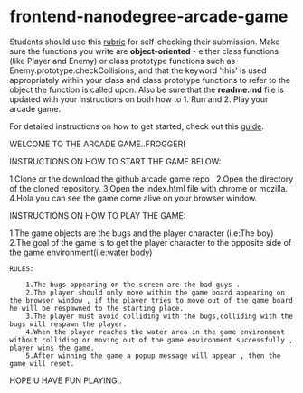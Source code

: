 frontend-nanodegree-arcade-game
===============================

Students should use this [rubric](https://review.udacity.com/#!/projects/2696458597/rubric) for self-checking their submission. Make sure the functions you write are **object-oriented** - either class functions (like Player and Enemy) or class prototype functions such as Enemy.prototype.checkCollisions, and that the keyword 'this' is used appropriately within your class and class prototype functions to refer to the object the function is called upon. Also be sure that the **readme.md** file is updated with your instructions on both how to 1. Run and 2. Play your arcade game.

For detailed instructions on how to get started, check out this [guide](https://docs.google.com/document/d/1v01aScPjSWCCWQLIpFqvg3-vXLH2e8_SZQKC8jNO0Dc/pub?embedded=true).

WELCOME TO THE ARCADE GAME..FROGGER!

INSTRUCTIONS ON HOW TO START THE GAME BELOW:

1.Clone or the download the github arcade game repo .
2.Open the directory of the cloned repository.
3.Open the index.html  file with chrome or mozilla.
4.Hola you can see the game come alive on your browser window.

INSTRUCTIONS ON HOW TO PLAY THE GAME:

1.The game objects are the bugs and the player character (i.e:The boy)
2.The goal of the game is to get the player character to the opposite side of the game environment(i.e:water body)

    RULES:

        1.The bugs appearing on the screen are the bad guys .
        2.The player should only move within the game board appearing on the browser window , if the player tries to move out of the game board he will be respawned to the starting place.
        3.The player must avoid colliding with the bugs,colliding with the bugs will respawn the player.
        4.When the player reaches the water area in the game environment without colliding or moving out of the game environment successfully , player wins the game.
        5.After winning the game a popup message will appear , then the game will reset.

HOPE U HAVE FUN PLAYING..